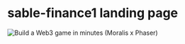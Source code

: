 # sable-finance1 landing page
![Build a Web3 game in minutes (Moralis x Phaser)](https://raw.githubusercontent.com/Gould219/Sable-frontend/master/images/sable%20landing%20page.png)
